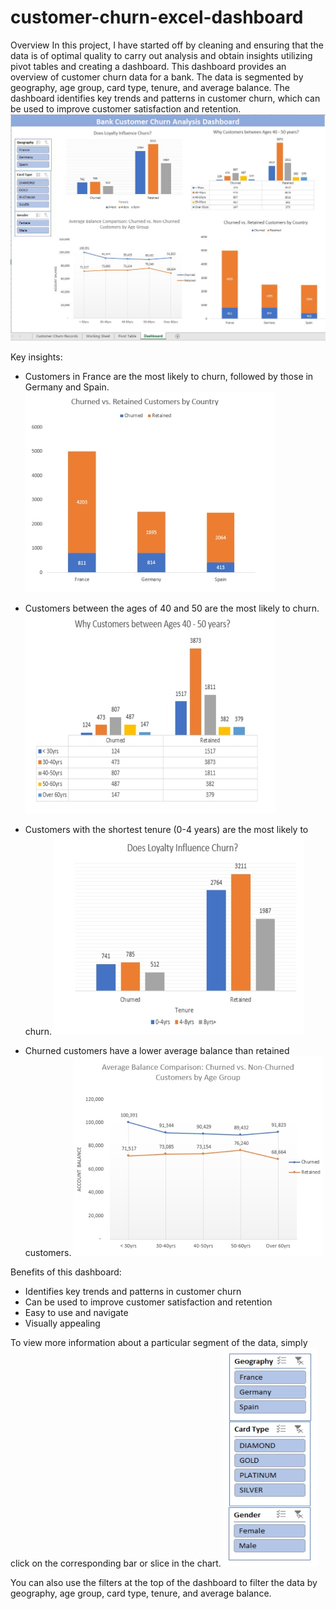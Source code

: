 # customer-churn-excel-dashboard


Overview
In this project, I have started off by cleaning and ensuring that the data is of optimal quality to carry out analysis and obtain insights utilizing pivot tables and creating a dashboard.
This dashboard provides an overview of customer churn data for a bank. The data is segmented by geography, age group, card type, tenure, and average balance. 
The dashboard identifies key trends and patterns in customer churn, which can be used to improve customer satisfaction and retention.
  ![excel dashboards](excel_dashboard.jpg)

Key insights:
- Customers in France are the most likely to churn, followed by those in Germany and Spain.
  ![Chart 1](img1.jpg)
  
- Customers between the ages of 40 and 50 are the most likely to churn.
  ![Chart 2](img4.jpg)
  
- Customers with the shortest tenure (0-4 years) are the most likely to churn.
  ![Chart 4](img3.jpg)
  
- Churned customers have a lower average balance than retained customers.
  ![Chart 5](img2.jpg)
  
Benefits of this dashboard:
- Identifies key trends and patterns in customer churn
- Can be used to improve customer satisfaction and retention
- Easy to use and navigate
- Visually appealing

To view more information about a particular segment of the data, simply click on the corresponding bar or slice in the chart. 
![dashboard filters](filters.jpg)

You can also use the filters at the top of the dashboard to filter the data by geography, age group, card type, tenure, and average balance.
